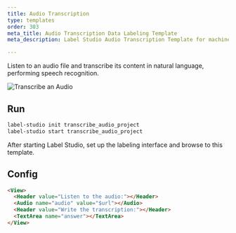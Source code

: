 ```yaml
---
title: Audio Transcription 
type: templates
order: 303
meta_title: Audio Transcription Data Labeling Template
meta_description: Label Studio Audio Transcription Template for machine learning and data science data labeling projects.

---
```


Listen to an audio file and transcribe its content in natural language, performing speech recognition.

<img src="/images/screens/audio_transcription.png" class="img-template-example" title="Transcribe an Audio" />

## Run

```bash
label-studio init transcribe_audio_project
label-studio start transcribe_audio_project 
```

After starting Label Studio, set up the labeling interface and browse to this template.

## Config 

```html
<View>
  <Header value="Listen to the audio:"></Header>
  <Audio name="audio" value="$url"></Audio>
  <Header value="Write the transcription:"></Header>
  <TextArea name="answer"></TextArea>
</View>
```

